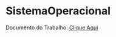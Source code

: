# SistemaOperacional
  Documento do Trabalho: <a href="https://docs.google.com/document/d/1rLF4iY7ao9UPNNRu5HGWsEiWe1n7UssW0K0E582EXtg/edit?usp=sharing" target="_blank">Clique Aqui</a>
